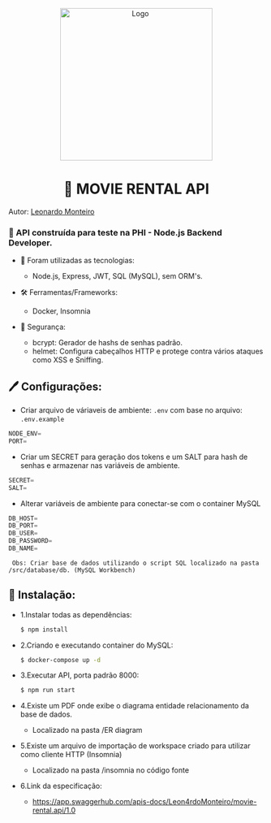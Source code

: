 <p align="center">
  <a href="https://github.com/Leon4rdoMonteiro">
    <img src="https://upload.wikimedia.org/wikipedia/commons/thumb/c/c5/VHS_diagonal.svg/1200px-VHS_diagonal.svg.png" width=300 height=300 alt="Logo">
  </a>
</p>

<h1 align="center"> <b>📼 MOVIE RENTAL API </b></h1>

Autor: [Leonardo Monteiro](https://github.com/Leon4rdoMonteiro)

### 🚀 API construída para teste na PHI - Node.js Backend Developer.

   + 🌠 Foram utilizadas as tecnologias:
        - Node.js, Express, JWT, SQL (MySQL), sem ORM's.
      
   + 🛠 Ferramentas/Frameworks:
        - Docker, Insomnia
    
   + 🔏 Segurança: 
        - bcrypt: Gerador de hashs de senhas padrão.
        - helmet: Configura cabeçalhos HTTP e protege contra vários ataques como XSS e Sniffing. 
        
 ## 🖊 Configurações:

  - Criar arquivo de váriaveis de ambiente: ```.env``` com base no arquivo: ```.env.example```

```js
NODE_ENV=
PORT=
```
 
  - Criar um SECRET para geração dos tokens e um SALT para hash de senhas e armazenar nas variáveis de ambiente.
  
```js
SECRET=
SALT=
```
 
 + Alterar variáveis de ambiente para conectar-se com o container MySQL
  
```js
DB_HOST=
DB_PORT=
DB_USER=
DB_PASSWORD=
DB_NAME=
```

     Obs: Criar base de dados utilizando o script SQL localizado na pasta /src/database/db. (MySQL Workbench)


 ## 🏁 Instalação:
  
   - 1.Instalar todas as dependências:
   
     ```bash
     $ npm install
     ```

   - 2.Criando e executando container do MySQL:

     ```bash
     $ docker-compose up -d
     ```

   - 3.Executar API, porta padrão 8000:

     ```bash
     $ npm run start
     ```
   
   - 4.Existe um PDF onde exibe o diagrama entidade relacionamento da base de dados.
     - Localizado na pasta /ER diagram 

   - 5.Existe um arquivo de importação de workspace criado para utilizar como cliente HTTP (Insomnia)
     - Localizado na pasta /insomnia no código fonte

   - 6.Link da especificação:
        - https://app.swaggerhub.com/apis-docs/Leon4rdoMonteiro/movie-rental.api/1.0
   